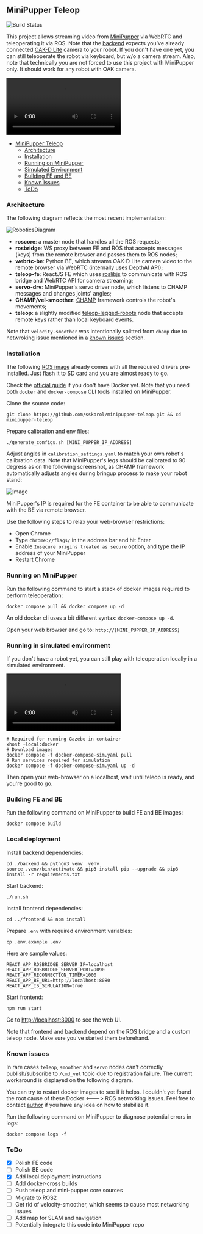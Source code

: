 ## MiniPupper Teleop

![Build Status](https://github.com/sskorol/minipupper-teleop/actions/workflows/main.yml/badge.svg?branch=main)

This project allows streaming video from [MiniPupper](https://minipupperdocs.readthedocs.io/en/latest/) via WebRTC and teleoperating it via ROS. Note that the [backend](https://github.com/sskorol/minipupper-teleop/tree/main/backend) expects you've already connected [OAK-D Lite](https://shop.luxonis.com/products/oak-d-lite-1) camera to your robot. If you don't have one yet, you can still teleoperate the robot via keyboard, but w/o a camera stream. Also, note that technically you are not forced to use this project with MiniPupper only. It should work for any robot with OAK camera.

<div><video src='https://user-images.githubusercontent.com/6638780/184704954-94f721f5-6219-48b2-9696-3da01e509eec.mp4'></div>

- [MiniPupper Teleop](#minipupper-teleop)
  - [Architecture](#architecture)
  - [Installation](#installation)
  - [Running on MiniPupper](#running-on-minipupper)
  - [Simulated Environment](#running-in-simulated-environment)
  - [Building FE and BE](#building-fe-and-be)
  - [Known Issues](#known-issues)
  - [ToDo](#todo)

### Architecture

The following diagram reflects the most recent implementation:

![RoboticsDiagram](https://user-images.githubusercontent.com/6638780/184701436-863ccb48-9bcd-44c4-ba8f-c6ebf35d10d9.png)

- **roscore**: a master node that handles all the ROS requests;
- **rosbridge**: WS proxy between FE and ROS that accepts messages (keys) from the remote browser and passes them to ROS nodes;
- **webrtc-be**: Python BE, which streams OAK-D Lite camera video to the remote browser via WebRTC (internally uses [DepthAI](https://docs.luxonis.com/projects/api/en/latest/index.html) API);
- **teleop-fe**: ReactJS FE which uses [roslibjs](https://github.com/RobotWebTools/roslibjs) to communicate with ROS bridge and WebRTC API for camera streaming;
- **servo-drv**: MiniPupper's servo driver node, which listens to CHAMP messages and changes joints' angles;
- **CHAMP/vel-smoother**: [CHAMP](https://github.com/chvmp/champ) framework controls the robot's movements;
- **teleop**: a slightly modified [teleop-legged-robots](https://github.com/SoftServeSAG/teleop_legged_robots) node that accepts remote keys rather than local keyboard events.

Note that `velocity-smoother` was intentionally splitted from `champ` due to netwroking issue mentioned in a [known issues](#known-issues) section.

### Installation

The following [ROS image](https://drive.google.com/file/d/1Mk_bSmIvnN8EIzB8IilS9M4pofTUH9r2/view?usp=sharing) already comes with all the required drivers pre-installed. Just flash it to SD card and you are almost ready to go.

Check the [official guide](https://docs.docker.com/engine/install/ubuntu/) if you don't have Docker yet. Note that you need both `docker` and `docker-compose` CLI tools installed on MiniPupper.

Clone the source code:

```shell
git clone https://github.com/sskorol/minipupper-teleop.git && cd minipupper-teleop
```

Prepare calibration and env files:

```shell
./generate_configs.sh [MINI_PUPPER_IP_ADDRESS]
```

Adjust angles in `calibration_settings.yaml` to match your own robot's calibration data. Note that MiniPupper's legs should be calibrated to 90 degress as on the following screenshot, as CHAMP framework automatically adjusts angles during bringup process to make your robot stand:

![image](https://user-images.githubusercontent.com/6638780/183618832-c133ddef-484c-4974-b6e9-04f7e1d81e6e.png)

MiniPupper's IP is required for the FE container to be able to communicate with the BE via remote browser.

Use the following steps to relax your web-browser restrictions:

- Open Chrome
- Type `chrome://flags/` in the address bar and hit Enter
- Enable `Insecure origins treated as secure` option, and type the IP address of your MiniPupper
- Restart Chrome

### Running on MiniPupper

Run the following command to start a stack of docker images required to perform teleoperation:

```shell
docker compose pull && docker compose up -d
```

An old docker cli uses a bit different syntax: `docker-compose up -d`.

Open your web browser and go to: `http://[MINI_PUPPER_IP_ADDRESS]`

### Running in simulated environment

If you don't have a robot yet, you can still play with teleoperation locally in a simulated environment.

<video src='https://user-images.githubusercontent.com/6638780/184727365-927b5755-99b4-4098-9010-52444ad33856.mp4'></video>

```shell
# Required for running Gazebo in container
xhost +local:docker
# Download images
docker compose -f docker-compose-sim.yaml pull
# Run services required for simulation
docker compose -f docker-compose-sim.yaml up -d
```

Then open your web-browser on a localhost, wait until teleop is ready, and you're good to go.

### Building FE and BE

Run the following command on MiniPupper to build FE and BE images:

```shell
docker compose build
```

### Local deployment

Install backend dependencies:
```shell
cd ./backend && python3 venv .venv
source .venv/bin/activate && pip3 install pip --upgrade && pip3 install -r requirements.txt
```

Start backend:
```shell
./run.sh
```

Install frontend dependencies:
```shell
cd ../frontend && npm install
```

Prepare `.env` with required environment variables:
```shell
cp .env.example .env
```

Here are sample values:
```properties
REACT_APP_ROSBRIDGE_SERVER_IP=localhost
REACT_APP_ROSBRIDGE_SERVER_PORT=9090
REACT_APP_RECONNECTION_TIMER=1000
REACT_APP_BE_URL=http://localhost:8080
REACT_APP_IS_SIMULATION=true
```

Start frontend:
```shell
npm run start
```

Go to [http://localhost:3000](http://localhost:3000) to see the web UI.

Note that frontend and backend depend on the ROS bridge and a custom teleop node. Make sure you've started them beforehand.

### Known issues

In rare cases `teleop`, `smoother` and `servo` nodes can't correctly publish/subscribe to `/cmd_vel` topic due to registration failure. The current workaround is displayed on the following diagram.

You can try to restart docker images to see if it helps. I couldn't yet found the root cause of these Docker <---> ROS networking issues. Feel free to contact [author](mailto:serhii.s.korol@gmail.com) if you have any idea on how to stabilize it.

Run the following command on MiniPupper to diagnose potential errors in logs:

```shell
docker compose logs -f
```

### ToDo

- [x] Polish FE code
- [ ] Polish BE code
- [x] Add local deployment instructions
- [ ] Add docker-cross builds
- [ ] Push teleop and mini-pupper core sources
- [ ] Migrate to ROS2
- [ ] Get rid of velocity-smoother, which seems to cause most networking issues
- [ ] Add map for SLAM and navigation
- [ ] Potentially integrate this code into MiniPupper repo
